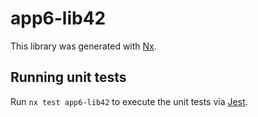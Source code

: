 # app6-lib42

This library was generated with [Nx](https://nx.dev).

## Running unit tests

Run `nx test app6-lib42` to execute the unit tests via [Jest](https://jestjs.io).
